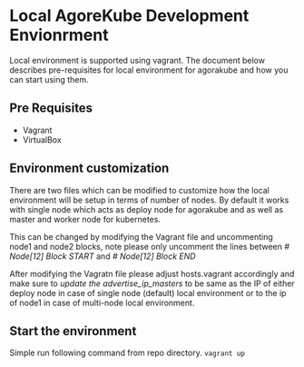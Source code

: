 # Local AgoreKube Development Envionrment

Local environment is supported using vagrant. The document below describes pre-requisites for local environment for agorakube and how you can start using them.

## Pre Requisites

* Vagrant
* VirtualBox

## Environment customization

There are two files which can be modified to customize how the local environment will be setup in terms of number of nodes. By default it works with single node which
acts as deploy node for agorakube and as well as master and worker node for kubernetes. 

This can be changed by modifying the Vagrant file and uncommenting node1 and node2 blocks, note please only uncomment the lines between *# Node[12] Block START* and *# Node[12] Block END*

After modifying the Vagratn file please adjust hosts.vagrant accordingly and make sure to *update the advertise_ip_masters* to be same as the IP of either deploy node in case of 
single node (default) local environment or to the ip of node1 in case of multi-node local environment.

## Start the environment

Simple run following command from repo directory.
`vagrant up`

